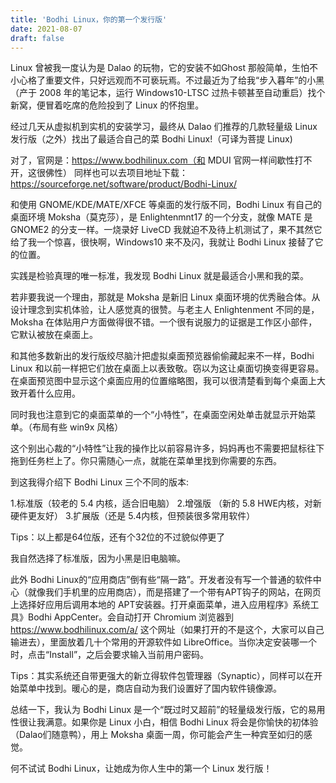 ```yaml
---
title: 'Bodhi Linux，你的第一个发行版'
date: 2021-08-07
draft: false
---
```


Linux 曾被我一度认为是 Dalao 的玩物，它的安装不如Ghost 那般简单，生怕不小心格了重要文件，只好远观而不可亵玩焉。不过最近为了给我“步入暮年”的小黑（产于 2008 年的笔记本，运行 Windows10-LTSC 过热卡顿甚至自动重启）找个新窝，便冒着吃席的危险投到了 Linux 的怀抱里。

经过几天从虚拟机到实机的安装学习，最终从 Dalao 们推荐的几款轻量级 Linux 发行版（之外）找出了最适合自己的菜 Bodhi Linux!（可译为菩提 Linux)

对了，官网是：https://www.bodhilinux.com（和 MDUI 官网一样间歇性打不开，这很佛性）
同样也可以去项目地址下载：https://sourceforge.net/software/product/Bodhi-Linux/

和使用 GNOME/KDE/MATE/XFCE 等桌面的发行版不同，Bodhi Linux 有自己的桌面环境 Moksha（莫克莎），是 Enlightenmnt17 的一个分支，就像 MATE 是 GNOME2 的分支一样。一烧录好 LiveCD 我就迫不及待上机测试了，果不其然它给了我一个惊喜，很快啊，Windows10 来不及闪，我就让 Bodhi Linux 接替了它的位置。

实践是检验真理的唯一标准，我发现 Bodhi Linux 就是最适合小黑和我的菜。

若非要我说一个理由，那就是 Moksha 是新旧 Linux 桌面环境的优秀融合体。从设计理念到实机体验，让人感觉真的很赞。与老主人 Enlightenment 不同的是，Moksha 在体贴用户方面做得很不错。一个很有说服力的证据是工作区小部件，它默认被放在桌面上。

和其他多数新出的发行版绞尽脑汁把虚拟桌面预览器偷偷藏起来不一样，Bodhi Linux 和以前一样把它们放在桌面上以表致敬。窃以为这让桌面切换变得更容易。在桌面预览图中显示这个桌面应用的位置缩略图，我可以很清楚看到每个桌面上大致开着什么应用。

同时我也注意到它的桌面菜单的一个“小特性”，在桌面空闲处单击就显示开始菜单。（布局有些 win9x 风格）

这个别出心裁的“小特性”让我的操作比以前容易许多，妈妈再也不需要把鼠标往下拖到任务栏上了。你只需随心一点，就能在菜单里找到你需要的东西。

到这我得介绍下 Bodhi Linux 三个不同的版本:

1.标准版（较老的 5.4 内核，适合旧电脑）
2.增强版 （新的 5.8 HWE内核，对新硬件更友好）
3.扩展版（还是 5.4内核，但预装很多常用软件）

Tips：以上都是64位版，还有个32位的不过貌似停更了

我自然选择了标准版，因为小黑是旧电脑嘛。

此外 Bodhi Linux的“应用商店”倒有些“隔一路”。开发者没有写一个普通的软件中心（就像我们手机里的应用商店），而是搭建了一个带有APT钩子的网站，在网页上选择好应用后调用本地的 APT安装器。打开桌面菜单，进入应用程序》系统工具》Bodhi AppCenter。会自动打开 Chromium 浏览器到 https://www.bodhilinux.com/a/ 这个网址（如果打开的不是这个，大家可以自己输进去），里面放着几十个常用的开源软件如 LibreOffice。当你决定安装哪一个时，点击“Install”，之后会要求输入当前用户密码。

Tips：其实系统还自带更强大的新立得软件包管理器（Synaptic），同样可以在开始菜单中找到。暖心的是，商店自动为我们设置好了国内软件镜像源。

总结一下，我认为 Bodhi Linux 是一个“既过时又超前”的轻量级发行版，它的易用性很让我满意。如果你是 Linux 小白，相信 Bodhi Linux 将会是你愉快的初体验（Dalao们随意鸭），用上 Moksha 桌面一周，你可能会产生一种宾至如归的感觉。

何不试试 Bodhi Linux，让她成为你人生中的第一个 Linux 发行版！
